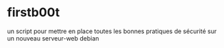 # firstb00t
un script pour mettre en place toutes les bonnes pratiques de sécurité sur un nouveau serveur-web debian
